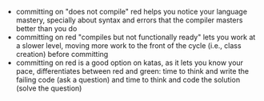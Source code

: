   * committing on "does not compile" red helps you notice your language mastery, specially about syntax and errors
  that the compiler masters better than you do
  * committing on red "compiles but not functionally ready" lets you work at a slower level, moving more work to the
  front of the cycle (i.e., class creation) before committing
  * committing on red is a good option on katas, as it lets you know your pace, differentiates between red and green:
   time to think and write the failing code (ask a question) and time to think and code the solution (solve the
   question)
